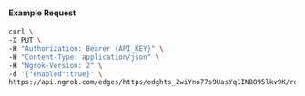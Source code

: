<!-- Code generated for API Clients. DO NOT EDIT. -->

#### Example Request

```bash
curl \
-X PUT \
-H "Authorization: Bearer {API_KEY}" \
-H "Content-Type: application/json" \
-H "Ngrok-Version: 2" \
-d '{"enabled":true}' \
https://api.ngrok.com/edges/https/edghts_2wiYno77s9UasYq1INBO95lkv9K/routes/edghtsrt_2wiYnl3SZxaEHIPNBVGm8JBGfq0/compression
```
